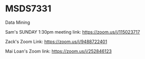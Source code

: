 # MSDS7331
Data Mining

Sam's SUNDAY 1:30pm meeting link:
https://zoom.us/j/115023717

Zack's Zoom Link:
https://zoom.us/j/9488722401

Mai Loan's Zoom link: https://zoom.us/j/252846123
